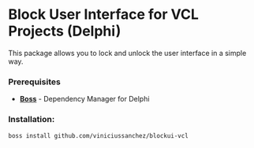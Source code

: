 # Block User Interface for VCL Projects (Delphi)
This package allows you to lock and unlock the user interface in a simple way.

### Prerequisites
 * [**Boss**](https://github.com/HashLoad/boss) - Dependency Manager for Delphi
 
### Installation: 
```
boss install github.com/viniciussanchez/blockui-vcl
```
